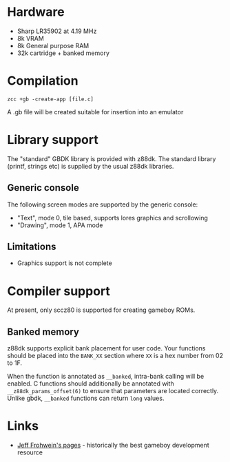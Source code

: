 # Hardware

* Sharp LR35902 at 4.19 MHz
* 8k VRAM
* 8k General purpose RAM
* 32k cartridge + banked memory

# Compilation

    zcc +gb -create-app [file.c]

A .gb file will be created suitable for insertion into an emulator

# Library support

The "standard" GBDK library is provided with z88dk. The standard library (printf, strings etc) is supplied by the usual z88dk libraries.

## Generic console

The following screen modes are supported by the generic console:

* "Text", mode 0, tile based, supports lores graphics and scrollowing
* "Drawing", mode 1, APA mode

## Limitations

* Graphics support is not complete

# Compiler support

At present, only sccz80 is supported for creating gameboy ROMs.

## Banked memory

z88dk supports explicit bank placement for user code. Your functions should be placed into the `BANK_XX` section where `XX` is a hex number from 02 to 1F.

When the function is annotated as `__banked`, intra-bank calling will be enabled. C functions should additionally be annotated with `__z88dk_params_offset(6)` to ensure that parameters are located correctly. Unlike gbdk, `__banked` functions can return `long` values.

# Links

* [Jeff Frohwein's pages](http://www.devrs.com/gb/) - historically the best gameboy development resource